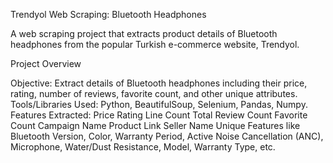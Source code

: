 Trendyol Web Scraping: Bluetooth Headphones

A web scraping project that extracts product details of Bluetooth headphones from the popular Turkish e-commerce website, Trendyol.

Project Overview

Objective: Extract details of Bluetooth headphones including their price, rating, number of reviews, favorite count, and other unique attributes.
Tools/Libraries Used: Python, BeautifulSoup, Selenium, Pandas, Numpy.
Features Extracted:
Price
Rating Line Count
Total Review Count
Favorite Count
Campaign Name
Product Link
Seller Name
Unique Features like Bluetooth Version, Color, Warranty Period, Active Noise Cancellation (ANC), Microphone, Water/Dust Resistance, Model, Warranty Type, etc.
